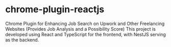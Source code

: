 # chrome-plugin-reactjs
Chrome Plugin for Enhancing Job Search on Upwork and Other Freelancing Websites (Provides Job Analysis and a Possibility Score)  This project is developed using React and TypeScript for the frontend, with NestJS serving as the backend.
